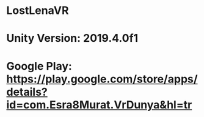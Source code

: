 # LostLenaVR
# Unity Version: 2019.4.0f1
# Google Play: https://play.google.com/store/apps/details?id=com.Esra8Murat.VrDunya&hl=tr
